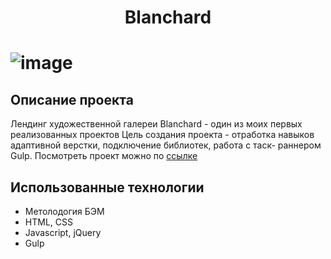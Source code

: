  <h1 align="center">Blanchard <h1>     
  
![image](https://user-images.githubusercontent.com/99849325/174460342-be13d413-ac5d-4baf-a51d-5c5cd14c791c.png)

## Описание проекта
Лендинг художественной галереи Blanchard - один из моих первых  реализованных проектов
Цель создания проекта - отработка навыков адаптивной верстки, подключение библиотек, работа с таск- раннером Gulp.
Посмотреть проект можно по [ссылке](https://chuchoss.github.io/Blanchard/)

## Использованные технологии
- Метолодогия БЭМ
- HTML, CSS
- Javascript, jQuery
- Gulp
